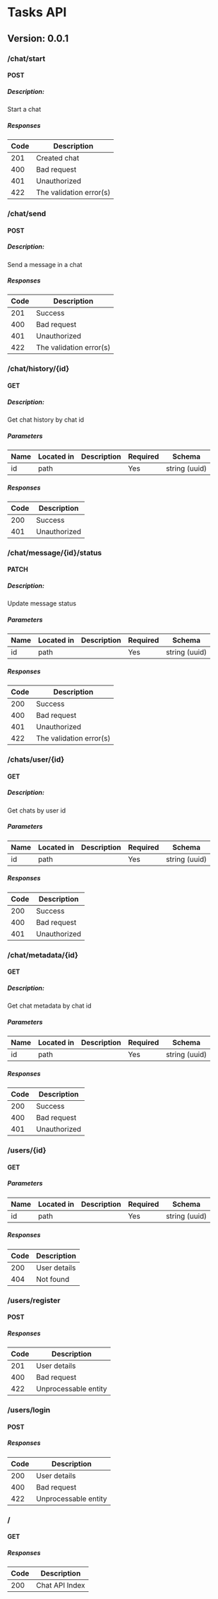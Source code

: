 # Tasks API

## Version: 0.0.1

### /chat/start

#### POST

##### Description:

Start a chat

##### Responses

| Code | Description             |
| ---- | ----------------------- |
| 201  | Created chat            |
| 400  | Bad request             |
| 401  | Unauthorized            |
| 422  | The validation error(s) |

### /chat/send

#### POST

##### Description:

Send a message in a chat

##### Responses

| Code | Description             |
| ---- | ----------------------- |
| 201  | Success                 |
| 400  | Bad request             |
| 401  | Unauthorized            |
| 422  | The validation error(s) |

### /chat/history/{id}

#### GET

##### Description:

Get chat history by chat id

##### Parameters

| Name | Located in | Description | Required | Schema        |
| ---- | ---------- | ----------- | -------- | ------------- |
| id   | path       |             | Yes      | string (uuid) |

##### Responses

| Code | Description  |
| ---- | ------------ |
| 200  | Success      |
| 401  | Unauthorized |

### /chat/message/{id}/status

#### PATCH

##### Description:

Update message status

##### Parameters

| Name | Located in | Description | Required | Schema        |
| ---- | ---------- | ----------- | -------- | ------------- |
| id   | path       |             | Yes      | string (uuid) |

##### Responses

| Code | Description             |
| ---- | ----------------------- |
| 200  | Success                 |
| 400  | Bad request             |
| 401  | Unauthorized            |
| 422  | The validation error(s) |

### /chats/user/{id}

#### GET

##### Description:

Get chats by user id

##### Parameters

| Name | Located in | Description | Required | Schema        |
| ---- | ---------- | ----------- | -------- | ------------- |
| id   | path       |             | Yes      | string (uuid) |

##### Responses

| Code | Description  |
| ---- | ------------ |
| 200  | Success      |
| 400  | Bad request  |
| 401  | Unauthorized |

### /chat/metadata/{id}

#### GET

##### Description:

Get chat metadata by chat id

##### Parameters

| Name | Located in | Description | Required | Schema        |
| ---- | ---------- | ----------- | -------- | ------------- |
| id   | path       |             | Yes      | string (uuid) |

##### Responses

| Code | Description  |
| ---- | ------------ |
| 200  | Success      |
| 400  | Bad request  |
| 401  | Unauthorized |

### /users/{id}

#### GET

##### Parameters

| Name | Located in | Description | Required | Schema        |
| ---- | ---------- | ----------- | -------- | ------------- |
| id   | path       |             | Yes      | string (uuid) |

##### Responses

| Code | Description  |
| ---- | ------------ |
| 200  | User details |
| 404  | Not found    |

### /users/register

#### POST

##### Responses

| Code | Description          |
| ---- | -------------------- |
| 201  | User details         |
| 400  | Bad request          |
| 422  | Unprocessable entity |

### /users/login

#### POST

##### Responses

| Code | Description          |
| ---- | -------------------- |
| 200  | User details         |
| 400  | Bad request          |
| 422  | Unprocessable entity |

### /

#### GET

##### Responses

| Code | Description    |
| ---- | -------------- |
| 200  | Chat API Index |
